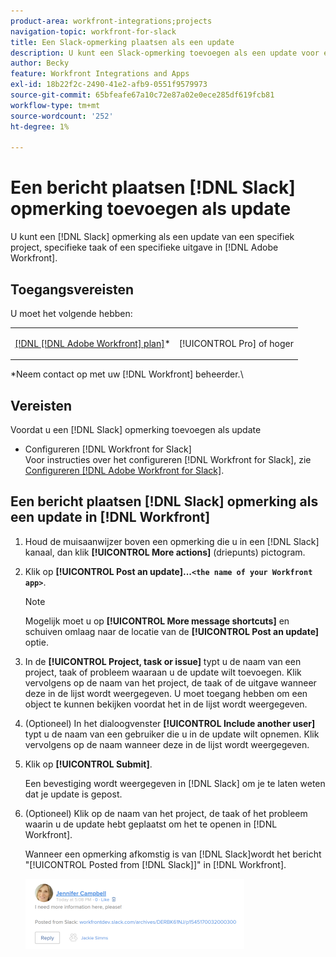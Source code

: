 ```yaml
---
product-area: workfront-integrations;projects
navigation-topic: workfront-for-slack
title: Een Slack-opmerking plaatsen als een update
description: U kunt een Slack-opmerking toevoegen als een update voor een bepaald project, een bepaalde taak of een specifieke uitgave in Adobe Workfront.
author: Becky
feature: Workfront Integrations and Apps
exl-id: 18b22f2c-2490-41e2-afb9-0551f9579973
source-git-commit: 65bfeafe67a10c72e87a02e0ece285df619fcb81
workflow-type: tm+mt
source-wordcount: '252'
ht-degree: 1%

---
```


# Een bericht plaatsen [!DNL Slack] opmerking toevoegen als update

U kunt een [!DNL Slack] opmerking als een update van een specifiek project, specifieke taak of een specifieke uitgave in [!DNL Adobe Workfront].

## Toegangsvereisten

U moet het volgende hebben:

<table style="table-layout:auto"> 
 <col> 
 </col> 
 <col> 
 </col> 
 <tbody> 
  <tr> 
   <td role="rowheader"><a href="https://www.workfront.com/plans" target="_blank">[!DNL [!DNL Adobe Workfront] plan]</a>*</td> 
   <td> <p>[!UICONTROL Pro] of hoger</p> </td> 
  </tr> 
 </tbody> 
</table>

&#42;Neem contact op met uw [!DNL Workfront] beheerder.\

## Vereisten

Voordat u een [!DNL Slack] opmerking toevoegen als update

* Configureren [!DNL Workfront for Slack]\
   Voor instructies over het configureren [!DNL Workfront for Slack], zie [Configureren [!DNL Adobe Workfront for Slack]](../../workfront-integrations-and-apps/using-workfront-with-slack/configure-workfront-for-slack.md).

## Een bericht plaatsen [!DNL Slack] opmerking als een update in [!DNL Workfront]

1. Houd de muisaanwijzer boven een opmerking die u in een [!DNL Slack] kanaal, dan klik **[!UICONTROL More actions]** (driepunts) pictogram.

1. Klik op **[!UICONTROL Post an update]...`<the name of your Workfront app>`**.

   >[!NOTE]
   >
   >Mogelijk moet u op **[!UICONTROL More message shortcuts]** en schuiven omlaag naar de locatie van de **[!UICONTROL Post an update]** optie.
1. In de **[!UICONTROL Project, task or issue]** typt u de naam van een project, taak of probleem waaraan u de update wilt toevoegen. Klik vervolgens op de naam van het project, de taak of de uitgave wanneer deze in de lijst wordt weergegeven. U moet toegang hebben om een object te kunnen bekijken voordat het in de lijst wordt weergegeven.
1. (Optioneel) In het dialoogvenster **[!UICONTROL Include another user]** typt u de naam van een gebruiker die u in de update wilt opnemen. Klik vervolgens op de naam wanneer deze in de lijst wordt weergegeven.
1. Klik op **[!UICONTROL Submit]**.

   Een bevestiging wordt weergegeven in [!DNL Slack] om je te laten weten dat je update is gepost.

1. (Optioneel) Klik op de naam van het project, de taak of het probleem waarin u de update hebt geplaatst om het te openen in [!DNL Workfront].

   Wanneer een opmerking afkomstig is van [!DNL Slack]wordt het bericht &quot;[!UICONTROL Posted from [!DNL Slack]]&quot; in [!DNL Workfront].

   ![](assets/slack-update-posted-from-slack-350x112.png)
